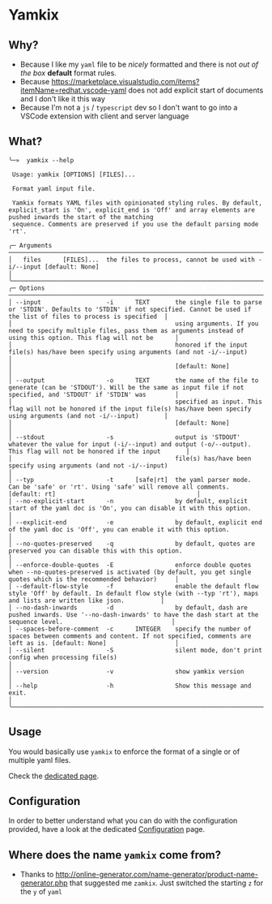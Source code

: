 # Yamkix

## Why?

- Because I like my `yaml` file to be _nicely_ formatted and there is not _out of the box_ **default** format rules.
- Because
  <https://marketplace.visualstudio.com/items?itemName=redhat.vscode-yaml>
  does not add explicit start of documents and I don't like it this
  way
- Because I'm not a `js` / `typescript` dev so I don't want to go into a
  VSCode extension with client and server language

## What?

``` shell
╰─»  yamkix --help

 Usage: yamkix [OPTIONS] [FILES]...

 Format yaml input file.

 Yamkix formats YAML files with opinionated styling rules. By default, explicit_start is 'On', explicit_end is 'Off' and array elements are pushed inwards the start of the matching
 sequence. Comments are preserved if you use the default parsing mode 'rt'.

╭─ Arguments ─────────────────────────────────────────────────────────────────────────────────────────────────────────────────────────────────────────────────────────────────────────╮
│   files      [FILES]...  the files to process, cannot be used with -i/--input [default: None]                                                                                       │
╰─────────────────────────────────────────────────────────────────────────────────────────────────────────────────────────────────────────────────────────────────────────────────────╯
╭─ Options ───────────────────────────────────────────────────────────────────────────────────────────────────────────────────────────────────────────────────────────────────────────╮
│ --input                  -i      TEXT       the single file to parse or 'STDIN'. Defaults to 'STDIN' if not specified. Cannot be used if the list of files to process is specified  │
│                                             using arguments. If you need to specify multiple files, pass them as arguments instead of using this option. This flag will not be      │
│                                             honored if the input file(s) has/have been specify using arguments (and not -i/--input)                                                 │
│                                             [default: None]                                                                                                                         │
│ --output                 -o      TEXT       the name of the file to generate (can be 'STDOUT'). Will be the same as input file if not specified, and 'STDOUT' if 'STDIN' was        │
│                                             specified as input. This flag will not be honored if the input file(s) has/have been specify using arguments (and not -i/--input)       │
│                                             [default: None]                                                                                                                         │
│ --stdout                 -s                 output is 'STDOUT' whatever the value for input (-i/--input) and output (-o/--output). This flag will not be honored if the input       │
│                                             file(s) has/have been specify using arguments (and not -i/--input)                                                                      │
│ --typ                    -t      [safe|rt]  the yaml parser mode. Can be 'safe' or 'rt'. Using 'safe' will remove all comments. [default: rt]                                       │
│ --no-explicit-start      -n                 by default, explicit start of the yaml doc is 'On', you can disable it with this option.                                                │
│ --explicit-end           -e                 by default, explicit end of the yaml doc is 'Off', you can enable it with this option.                                                  │
│ --no-quotes-preserved    -q                 by default, quotes are preserved you can disable this with this option.                                                                 │
│ --enforce-double-quotes  -E                 enforce double quotes when --no-quotes-preserved is activated (by default, you get single quotes which is the recommended behavior)     │
│ --default-flow-style     -f                 enable the default flow style 'Off' by default. In default flow style (with --typ 'rt'), maps and lists are written like json.          │
│ --no-dash-inwards        -d                 by default, dash are pushed inwards. Use '--no-dash-inwards' to have the dash start at the sequence level.                              │
│ --spaces-before-comment  -c      INTEGER    specify the number of spaces between comments and content. If not specified, comments are left as is. [default: None]                   │
│ --silent                 -S                 silent mode, don't print config when processing file(s)                                                                                 │
│ --version                -v                 show yamkix version                                                                                                                     │
│ --help                   -h                 Show this message and exit.                                                                                                             │
╰─────────────────────────────────────────────────────────────────────────────────────────────────────────────────────────────────────────────────────────────────────────────────────╯
```

## Usage

You would basically use `yamkix` to enforce the format of a single or of multiple yaml files.

Check the [dedicated page](usage.md).

## Configuration

In order to better understand what you can do with the configuration provided, have a look at the dedicated [Configuration](configuration.md) page.

## Where does the name `yamkix` come from?

- Thanks to
  <http://online-generator.com/name-generator/product-name-generator.php>
  that suggested me `zamkix`. Just switched the starting `z` for the
  `y` of `yaml`
